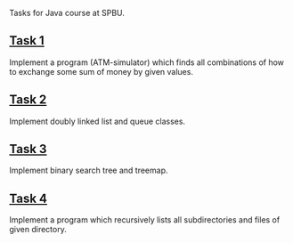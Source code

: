 Tasks for Java course at SPBU.

## [Task 1](https://github.com/al3xbr0/JavaTasks5/tree/master/Task1)
Implement a program (ATM-simulator) which finds all combinations of how to exchange some sum of money by given values. 

## [Task 2](https://github.com/al3xbr0/JavaTasks5/tree/master/Task2)
Implement doubly linked list and queue classes.

## [Task 3](https://github.com/al3xbr0/JavaTasks5/tree/master/Task3)
Implement binary search tree and treemap.

## [Task 4](https://github.com/al3xbr0/JavaTasks5/tree/master/Task4)
Implement a program which recursively lists all subdirectories and files of given directory.